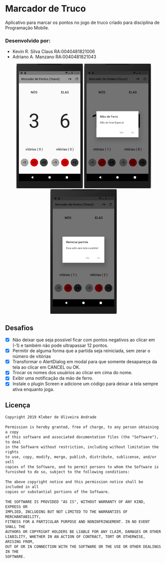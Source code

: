 # Marcador de Truco

Aplicativo para marcar os pontos no jogo de truco criado para disciplina de Programação Mobile.

### Desenvolvido por:

* Kevin R. Silva Claus RA:0040481821006
* Adriano A. Manzano   RA:0040481821043

<p align="center">
    <img src="https://github.com/sclausk/marcador-truco-aulas-flutter/blob/master/images/Prtsc_1.png" height="400"/>
    <img src="https://github.com/sclausk/marcador-truco-aulas-flutter/blob/master/images/Prtsc_2.png" height="400"/>
    <img src="https://github.com/sclausk/marcador-truco-aulas-flutter/blob/master/images/Prtsc_3.png" height="400"/>
</p>

## Desafios

* [x] Não deixar que seja possível ficar com pontos negativos ao clicar em (-1) e também não pode ultrapassar 12 pontos.
* [x] Permitir de alguma forma que a partida seja reiniciada, sem zerar o número de vitórias
* [x] Transformar o AlertDialog em modal para que somente desapareça da tela ao clicar em CANCEL ou OK.
* [x] Trocar os nomes dos usuários ao clicar em cima do nome.
* [x] Exibir uma notificação da mão de ferro.
* [x] Instale o plugin Screen e adicione um código para deixar a tela sempre ativa enquanto joga.

## Licença

    Copyright 2019 Kleber de Oliveira Andrade
    
    Permission is hereby granted, free of charge, to any person obtaining a copy
    of this software and associated documentation files (the "Software"), to deal
    in the Software without restriction, including without limitation the rights
    to use, copy, modify, merge, publish, distribute, sublicense, and/or sell
    copies of the Software, and to permit persons to whom the Software is
    furnished to do so, subject to the following conditions:
    
    The above copyright notice and this permission notice shall be included in all
    copies or substantial portions of the Software.
    
    THE SOFTWARE IS PROVIDED "AS IS", WITHOUT WARRANTY OF ANY KIND, EXPRESS OR
    IMPLIED, INCLUDING BUT NOT LIMITED TO THE WARRANTIES OF MERCHANTABILITY,
    FITNESS FOR A PARTICULAR PURPOSE AND NONINFRINGEMENT. IN NO EVENT SHALL THE
    AUTHORS OR COPYRIGHT HOLDERS BE LIABLE FOR ANY CLAIM, DAMAGES OR OTHER
    LIABILITY, WHETHER IN AN ACTION OF CONTRACT, TORT OR OTHERWISE, ARISING FROM,
    OUT OF OR IN CONNECTION WITH THE SOFTWARE OR THE USE OR OTHER DEALINGS IN THE
    SOFTWARE.

